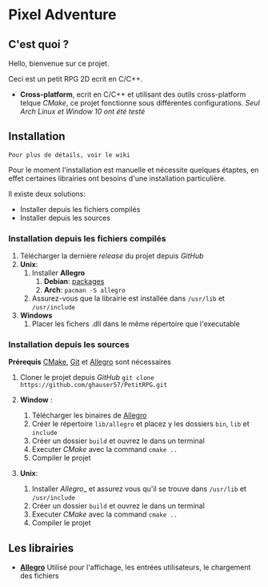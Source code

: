 # Pixel Adventure

## C'est quoi ?
Hello, bienvenue sur ce projet.

Ceci est un petit RPG 2D ecrit en C/C++.

- __Cross-platform__, ecrit en C/C++ et utilisant des outils cross-platform
telque _CMake_, ce projet fonctionne sous différentes configurations. _Seul 
Arch Linux et Window 10 ont été testé_

## Installation
    
    Pour plus de détails, voir le wiki

Pour le moment l'installation est manuelle et nécessite quelques étaptes,
en effet certaines librairies ont besoins d'une installation particulière.

Il existe deux solutions:
- Installer depuis les fichiers compilés
- Installer depuis les sources

### Installation depuis les fichiers compilés

1. Télécharger la dernière _release_ du projet depuis _GitHub_
2. __Unix__:
    1. Installer __Allegro__
        1. __Debian__: [packages](https://packages.debian.org/source/jessie/allegro5)
        2. __Arch__: ``pacman -S allegro``
    2. Assurez-vous que la librairie est installée dans `/usr/lib` et `/usr/include`
3. __Windows__
    1. Placer les fichers .dll dans le même répertoire que l'executable

### Installation depuis les sources
__Prérequis__ [CMake](http://cmake.org), [Git](http://git-scm.com/) et [Allegro](http://allegro.cc/) sont nécessaires

1. Cloner le projet depuis _GitHub_ `git clone https://github.com/ghauser57/PetitRPG.git`
2. __Window__ :
    1. Télécharger les binaires de [Allegro](https://www.allegro.cc/files/)
    2. Créer le répertoire `lib/allegro` et placez y les dossiers `bin`, `lib` et `include` 
    3. Créer un dossier `build` et ouvrez le dans un terminal
    4. Executer _CMake_ avec la command `cmake ..`
    5. Compiler le projet
    
3. __Unix__:
    1. Installer _Allegro__ et assurez vous qu'il se trouve dans `/usr/lib` et `/usr/include`
    2. Créer un dossier `build` et ouvrez le dans un terminal
    3. Executer _CMake_ avec la command `cmake ..`
    4. Compiler le projet
   
    
## Les librairies

- [__Allegro__](http://allegro.cc/) Utilisé pour l'affichage, les entrées utilisateurs, le chargement des 
fichiers    
